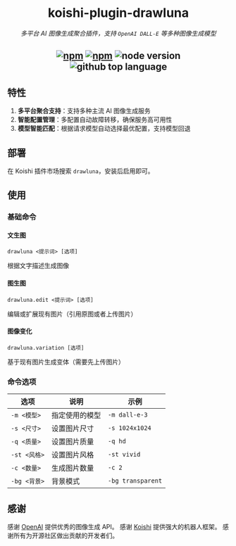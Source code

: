 <div align="center">

# koishi-plugin-drawluna

_多平台 AI 图像生成聚合插件，支持 `OpenAI DALL-E` 等多种图像生成模型_

## [![npm](https://img.shields.io/npm/v/koishi-plugin-drawluna)](https://www.npmjs.com/package/koishi-plugin-drawluna) [![npm](https://img.shields.io/npm/dm/koishi-plugin-drawluna)](https://www.npmjs.com/package/koishi-plugin-drawluna) ![node version](https://img.shields.io/badge/node-%3E=18-green) ![github top language](https://img.shields.io/github/languages/top/ChatLunaLab/drawluna?logo=github)

</div>

## 特性

1. **多平台聚合支持**：支持多种主流 AI 图像生成服务
2. **智能配置管理**：多配置自动故障转移，确保服务高可用性
3. **模型智能匹配**：根据请求模型自动选择最优配置，支持模型回退

## 部署

在 Koishi 插件市场搜索 `drawluna`，安装后启用即可。

## 使用

### 基础命令

#### 文生图
```
drawluna <提示词> [选项]
```
根据文字描述生成图像

#### 图生图
```
drawluna.edit <提示词> [选项]
```
编辑或扩展现有图片（引用原图或者上传图片）

#### 图像变化
```
drawluna.variation [选项]
```
基于现有图片生成变体（需要先上传图片）

### 命令选项

| 选项 | 说明 | 示例 |
|------|------|------|
| `-m <模型>` | 指定使用的模型 | `-m dall-e-3` |
| `-s <尺寸>` | 设置图片尺寸 | `-s 1024x1024` |
| `-q <质量>` | 设置图片质量 | `-q hd` |
| `-st <风格>` | 设置图片风格 | `-st vivid` |
| `-c <数量>` | 生成图片数量 | `-c 2` |
| `-bg <背景>` | 背景模式 | `-bg transparent` |

## 感谢

感谢 [OpenAI](https://openai.com) 提供优秀的图像生成 API。
感谢 [Koishi](https://koishi.chat) 提供强大的机器人框架。
感谢所有为开源社区做出贡献的开发者们。
